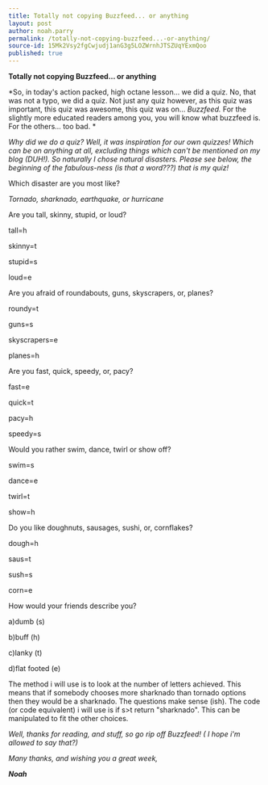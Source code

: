 ```yaml
---
title: Totally not copying Buzzfeed... or anything
layout: post
author: noah.parry
permalink: /totally-not-copying-buzzfeed...-or-anything/
source-id: 15Mk2Vsy2fgCwjudj1anG3g5LOZWrnhJTSZUqYExmQoo
published: true
---
```

**Totally not copying Buzzfeed... or anything**

*So, in today's action packed, high octane lesson… we did a quiz. No, that was not a typo, we did a quiz. Not just any quiz however, as this quiz was important, this quiz was awesome, this quiz was on… *Buzzfeed.* For the slightly more educated readers among you, you will know what buzzfeed is. For the others… too bad. *

*Why did we do a quiz? Well, it was inspiration for our own quizzes! Which can be on anything at all, excluding things which can't be mentioned on my blog (DUH!). So naturally I chose natural disasters. Please see below, the beginning of the fabulous-ness (is that a word???) that is my quiz!*

Which disaster are you most like?

*Tornado, sharknado, earthquake, or hurricane*

Are you tall, skinny, stupid, or loud?

tall=h

skinny=t

stupid=s

loud=e

Are you afraid of roundabouts, guns, skyscrapers, or, planes?

roundy=t

guns=s

skyscrapers=e

planes=h

Are you fast, quick, speedy, or, pacy?

fast=e

quick=t

pacy=h

speedy=s

Would you rather swim, dance, twirl or show off?

swim=s

dance=e

twirl=t

show=h

Do you like doughnuts, sausages, sushi, or, cornflakes?

dough=h

saus=t

sush=s

corn=e

How would your friends describe you?

a)dumb (s)

b)buff (h)

c)lanky (t)

d)flat footed (e)

The method i will use is to look at the number of letters achieved. This means that if somebody chooses more sharknado than tornado options then they would be a sharknado. The questions make sense (ish). The code (or code equivalent) i will use is if s>t return "sharknado". This can be manipulated to fit the other choices.

*Well, thanks for reading, and stuff, so go rip off Buzzfeed! ( I hope i'm allowed to say that?)*

*Many thanks, and wishing you a great week,*

**_Noah_**

